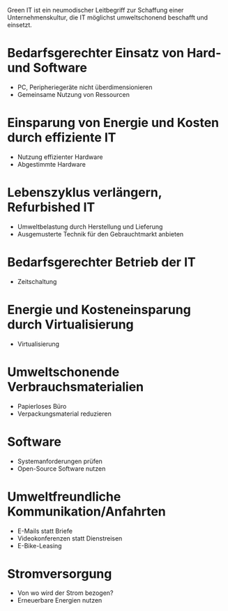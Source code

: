 Green IT ist ein neumodischer Leitbegriff zur Schaffung einer Unternehmenskultur, die IT möglichst umweltschonend beschafft und einsetzt.

# Bedarfsgerechter Einsatz von Hard- und Software
- PC, Peripheriegeräte nicht überdimensionieren
- Gemeinsame Nutzung von Ressourcen

# Einsparung von Energie und Kosten durch effiziente IT
- Nutzung effizienter Hardware
- Abgestimmte Hardware

# Lebenszyklus verlängern, Refurbished IT
- Umweltbelastung durch Herstellung und Lieferung
- Ausgemusterte Technik für den Gebrauchtmarkt anbieten

# Bedarfsgerechter Betrieb der IT
- Zeitschaltung

# Energie und Kosteneinsparung durch Virtualisierung
- Virtualisierung

# Umweltschonende Verbrauchsmaterialien
- Papierloses Büro
- Verpackungsmaterial reduzieren

# Software
- Systemanforderungen prüfen
- Open-Source Software nutzen

# Umweltfreundliche Kommunikation/Anfahrten
- E-Mails statt Briefe
- Videokonferenzen statt Dienstreisen
- E-Bike-Leasing

# Stromversorgung
- Von wo wird der Strom bezogen?
- Erneuerbare Energien nutzen